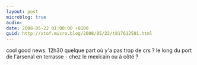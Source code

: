 ```yaml
---
layout: post
microblog: true
audio: 
date: 2008-05-22 01:00:00 +0100
guid: http://xtof.micro.blog/2008/05/22/t817612501.html
---
```

cool good news. 12h30 quelque part où y'a pas trop de crs ? le long du port de l'arsenal en terrasse - chez le mexicain ou à côté ?

